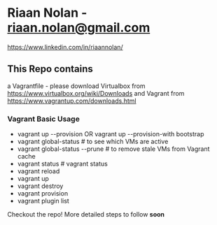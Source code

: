 # Riaan Nolan - riaan.nolan@gmail.com
https://www.linkedin.com/in/riaannolan/

## This Repo contains
a Vagrantfile - please download Virtualbox from https://www.virtualbox.org/wiki/Downloads and Vagrant from https://www.vagrantup.com/downloads.html

### Vagrant Basic Usage
* vagrant up --provision OR vagrant up --provision-with bootstrap
* vagrant global-status # to see which VMs are active
* vagrant global-status --prune # to remove stale VMs from Vagrant cache
* vagrant status # vagrant status
* vagrant reload
* vagrant up
* vagrant destroy
* vagrant provision
* vagrant plugin list

Checkout the repo! More detailed steps to follow __soon__
